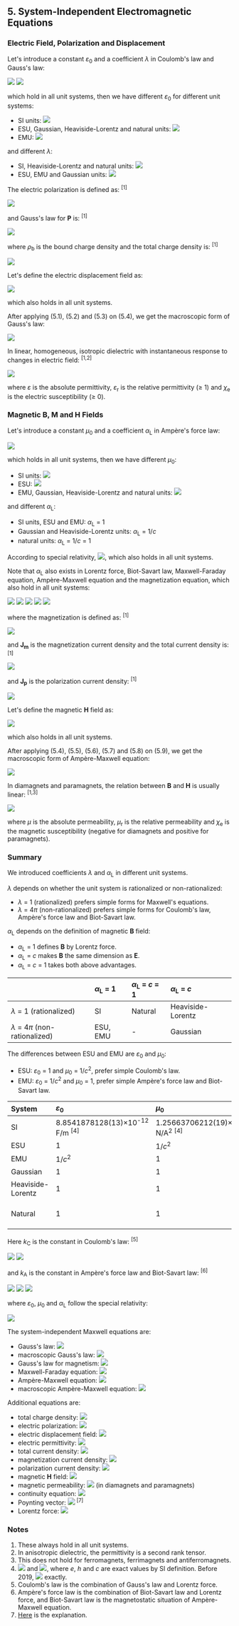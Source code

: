 ## 5. System-Independent Electromagnetic Equations

### Electric Field, Polarization and Displacement

Let's introduce a constant *ε*<sub>0</sub> and a coefficient *λ* in Coulomb's law and Gauss's law:

<img src="https://latex.codecogs.com/gif.latex?F=\frac{{\lambda}q_1q_2}{4\pi\varepsilon_0r^2}">

<img src="https://latex.codecogs.com/gif.latex?\nabla\cdot\mathbf{E}=\frac{\lambda\rho}{\varepsilon_0}\quad(5.1)">

which hold in all unit systems, then we have different *ε*<sub>0</sub> for different unit systems:

- SI units: <img src="https://latex.codecogs.com/gif.latex?\varepsilon_0=8.8541878128(13){\times}10^{-12}\text{F/m}">
- ESU, Gaussian, Heaviside-Lorentz and natural units: <img src="https://latex.codecogs.com/gif.latex?\varepsilon_0=1">
- EMU: <img src="https://latex.codecogs.com/gif.latex?\varepsilon_0=1/c^2">

and different *λ*:

- SI, Heaviside-Lorentz and natural units: <img src="https://latex.codecogs.com/gif.latex?\lambda=1">
- ESU, EMU and Gaussian units: <img src="https://latex.codecogs.com/gif.latex?\lambda=4\pi">

The electric polarization is defined as: <sup>[1]</sup>

<img src="https://latex.codecogs.com/gif.latex?\mathbf{P}=\frac{\text{d}\mathbf{p}}{\text{d}V}">

and Gauss's law for **P** is: <sup>[1]</sup>

<img src="https://latex.codecogs.com/gif.latex?\nabla\cdot\mathbf{P}=-\rho_b\quad(5.2)">

where *ρ*<sub>b</sub> is the bound charge density and the total charge density is: <sup>[1]</sup>

<img src="https://latex.codecogs.com/gif.latex?\rho=\rho_f+\rho_b\quad(5.3)">

Let's define the electric displacement field as:

<img src="https://latex.codecogs.com/gif.latex?\mathbf{D}=\varepsilon_0\mathbf{E}+\lambda\mathbf{P}\quad(5.4)">

which also holds in all unit systems.

After applying (5.1), (5.2) and (5.3) on (5.4), we get the macroscopic form of Gauss's law:

<img src="https://latex.codecogs.com/gif.latex?\nabla\cdot\mathbf{D}=\lambda\rho_f">

In linear, homogeneous, isotropic dielectric with instantaneous response to changes in electric field: <sup>[1,2]</sup>

<img src="https://latex.codecogs.com/gif.latex?\mathbf{D}=\varepsilon\mathbf{E}=\varepsilon_r\varepsilon_0\mathbf{E}=(1+\chi_e)\varepsilon_0\mathbf{E}">

where *ε* is the absolute permittivity, *ε*<sub>r</sub> is the relative permittivity (≥ 1) and *χ*<sub>e</sub> is the electric susceptibility (≥ 0).

### Magnetic B, M and H Fields

Let's introduce a constant *µ*<sub>0</sub> and a coefficient *α*<sub>L</sub> in Ampère's force law:

<img src="https://latex.codecogs.com/gif.latex?F=\frac{\lambda\alpha_L^2\mu_0I_1I_2l}{2{\pi}r}">

which holds in all unit systems, then we have different *µ*<sub>0</sub>:

- SI units: <img src="https://latex.codecogs.com/gif.latex?\mu_0=1.25663706212(19){\times}10^{-6}\;\text{N/A}^2{\approx}4\pi{\times}10^{-7}\;\text{N/A}^2">
- ESU: <img src="https://latex.codecogs.com/gif.latex?\mu_0=1/c^2">
- EMU, Gaussian, Heaviside-Lorentz and natural units: <img src="https://latex.codecogs.com/gif.latex?\mu_0=1">

and different *α*<sub>L</sub>:

- SI units, ESU and EMU: *α*<sub>L</sub> = 1
- Gaussian and Heaviside-Lorentz units: *α*<sub>L</sub> = 1/*c*
- natural units: *α*<sub>L</sub> = 1/*c* = 1

According to special relativity, <img src="https://latex.codecogs.com/gif.latex?\alpha_L^2\mu_0{\varepsilon_0}c^2=1">, which also holds in all unit systems.

Note that *α*<sub>L</sub> also exists in Lorentz force, Biot-Savart law, Maxwell-Faraday equation, Ampère-Maxwell equation and the magnetization equation, which also hold in all unit systems:

<img src="https://latex.codecogs.com/gif.latex?\mathbf{F}=q(\mathbf{E}+\alpha_L\mathbf{v}\times\mathbf{B})">

<img src="https://latex.codecogs.com/gif.latex?\mathbf{B}=\frac{\lambda\alpha_L\mu_0}{4\pi}\int_C\frac{I\text{d}\boldsymbol\ell\times\mathbf{\hat{r}}}{r^2}">

<img src="https://latex.codecogs.com/gif.latex?\nabla\times\mathbf{E}=-\alpha_L\frac{\partial\mathbf{B}}{\partial{t}}">

<img src="https://latex.codecogs.com/gif.latex?\nabla\times\mathbf{B}=\alpha_L\mu_0\left(\lambda\mathbf{J}+\varepsilon_0\frac{\partial\mathbf{E}}{\partial{t}}\right)\quad(5.5)">

<img src="https://latex.codecogs.com/gif.latex?\nabla\times\mathbf{M}=\alpha_L\mathbf{J_m}\quad(5.6)">

where the magnetization is defined as: <sup>[1]</sup>

<img src="https://latex.codecogs.com/gif.latex?\mathbf{M}=\frac{\text{d}\mathbf{m}}{\text{d}V}">

and **J**<sub>**m**</sub> is the magnetization current density and the total current density is: <sup>[1]</sup>

<img src="https://latex.codecogs.com/gif.latex?\mathbf{J}=\mathbf{J_f}+\mathbf{J_m}+\mathbf{J_p}\quad(5.7)">

and **J**<sub>**p**</sub> is the polarization current density: <sup>[1]</sup>

<img src="https://latex.codecogs.com/gif.latex?\mathbf{J_p}=\frac{\partial\mathbf{P}}{\partial{t}}\quad(5.8)">

Let's define the magnetic **H** field as:

<img src="https://latex.codecogs.com/gif.latex?\mathbf{H}=\frac{\alpha_L^2\mathbf{B}}{\mu_0}-\lambda\mathbf{M}\quad(5.9)">

which also holds in all unit systems.

After applying (5.4), (5.5), (5.6), (5.7) and (5.8) on (5.9), we get the macroscopic form of Ampère-Maxwell equation:

<img src="https://latex.codecogs.com/gif.latex?\nabla\times\mathbf{H}=\alpha_L\left(\lambda\mathbf{J_f}+\frac{\partial\mathbf{D}}{\partial{t}}\right)">

In diamagnets and paramagnets, the relation between **B** and **H** is usually linear: <sup>[1,3]</sup>

<img src="https://latex.codecogs.com/gif.latex?\mathbf{B}=\mu\mathbf{H}=\mu_r\mu_0\mathbf{H}=(1+\chi_m)\mu_0\mathbf{H}">

where *µ* is the absolute permeability, *µ*<sub>r</sub> is the relative permeability and *χ*<sub>e</sub> is the magnetic susceptibility (negative for diamagnets and positive for paramagnets).

### Summary

We introduced coefficients *λ* and *α*<sub>L</sub> in different unit systems.

*λ* depends on whether the unit system is rationalized or non-rationalized:

- *λ* = 1 (rationalized) prefers simple forms for Maxwell's equations.
- *λ* = 4*π* (non-rationalized) prefers simple forms for Coulomb's law, Ampère's force law and Biot-Savart law.

*α*<sub>L</sub> depends on the definition of magnetic **B** field:

- *α*<sub>L</sub> = 1 defines **B** by Lorentz force.
- *α*<sub>L</sub> = *c* makes **B** the same dimension as **E**.
- *α*<sub>L</sub> = *c* = 1 takes both above advantages.

|                             |*α*<sub>L</sub> = 1|*α*<sub>L</sub> = *c* = 1|*α*<sub>L</sub> = *c*|
|:----------------------------|:------------------|:------------------------|:--------------------|
|*λ* = 1 (rationalized)       |SI                 |Natural                  |Heaviside-Lorentz    |
|*λ* = 4*π* (non-rationalized)|ESU, EMU           |-                        |Gaussian             |

The differences between ESU and EMU are *ε*<sub>0</sub> and *µ*<sub>0</sub>:

- ESU: *ε*<sub>0</sub> = 1 and *µ*<sub>0</sub> = 1/*c*<sup>2</sup>, prefer simple Coulomb's law.
- EMU: *ε*<sub>0</sub> = 1/*c*<sup>2</sup> and *µ*<sub>0</sub> = 1, prefer simple Ampère's force law and Biot-Savart law.

|System           |*ε*<sub>0</sub>  |*µ*<sub>0</sub>  |*λ* |*α*<sub>L</sub>|*k*<sub>C</sub>  |*k*<sub>A</sub>    |
|:----------------|:----------------|:----------------|:---|:--------------|:----------------|:------------------|
|SI               |8.8541878128(13)×10<sup>-12</sup> F/m <sup>[4]</sup>|1.25663706212(19)×10<sup>-6</sup> N/A<sup>2</sup> <sup>[4]</sup>|1|1|1/4*πε*<sub>0</sub>|*µ*<sub>0</sub>/4*π*|
|ESU              |1                |1/*c*<sup>2</sup>|4*π*|1              |1                |1/c<sup>2</sup>    |
|EMU              |1/*c*<sup>2</sup>|1                |4*π*|1              |1/*c*<sup>2</sup>|1                  |
|Gaussian         |1                |1                |4*π*|*c*            |1                |1/*c*<sup>2</sup>  |
|Heaviside-Lorentz|1                |1                |1   |*c*            |1/4*π*           |1/4*π*c<sup>2</sup>|
|Natural          |1                |1                |1   |*c* = 1        |1/4*π*           |1/4*π*             |

Here *k*<sub>C</sub> is the constant in Coulomb's law: <sup>[5]</sup>

<img src="https://latex.codecogs.com/gif.latex?k_C=\frac{\lambda}{4\pi\varepsilon_0}">

<img src="https://latex.codecogs.com/gif.latex?F=\frac{k_Cq_1q_2}{r^2}">

and *k*<sub>A</sub> is the constant in Ampère's force law and Biot-Savart law: <sup>[6]</sup>

<img src="https://latex.codecogs.com/gif.latex?k_A=\frac{k_C}{c^2}=\frac{\lambda\alpha_L^2\mu_0}{4\pi}">

<img src="https://latex.codecogs.com/gif.latex?F=\frac{k_AI_1I_2l}{2r}">

<img src="https://latex.codecogs.com/gif.latex?\mathbf{B}=\frac{k_A}{\alpha_L}\int_C\frac{I\text{d}\boldsymbol\ell\times\mathbf{\hat{r}}}{r^2}">

where *ε*<sub>0</sub>, *µ*<sub>0</sub> and *α*<sub>L</sub> follow the special relativity:

<img src="https://latex.codecogs.com/gif.latex?\alpha_L^2\mu_0{\varepsilon_0}c^2=1">

The system-independent Maxwell equations are:

- Gauss's law: <img src="https://latex.codecogs.com/gif.latex?\nabla\cdot\mathbf{E}=\frac{\lambda\rho}{\varepsilon_0}">
- macroscopic Gauss's law: <img src="https://latex.codecogs.com/gif.latex?\nabla\cdot\mathbf{D}=\lambda\rho_f">
- Gauss's law for magnetism: <img src="https://latex.codecogs.com/gif.latex?\nabla\cdot\mathbf{B}=0">
- Maxwell-Faraday equation: <img src="https://latex.codecogs.com/gif.latex?\nabla\times\mathbf{E}=-\alpha_L\frac{\partial\mathbf{B}}{\partial{t}}">
- Ampère-Maxwell equation: <img src="https://latex.codecogs.com/gif.latex?\nabla\times\mathbf{B}=\alpha_L\mu_0\left(\lambda\mathbf{J}+\varepsilon_0\frac{\partial\mathbf{E}}{\partial{t}}\right)">
- macroscopic Ampère-Maxwell equation: <img src="https://latex.codecogs.com/gif.latex?\nabla\times\mathbf{H}=\alpha_L\left(\lambda\mathbf{J_f}+\frac{\partial\mathbf{D}}{\partial{t}}\right)">

Additional equations are:

- total charge density: <img src="https://latex.codecogs.com/gif.latex?\rho=\rho_f+\rho_b">
- electric polarization: <img src="https://latex.codecogs.com/gif.latex?\nabla\cdot\mathbf{P}=-\rho_b">
- electric displacement field: <img src="https://latex.codecogs.com/gif.latex?\mathbf{D}=\varepsilon_0\mathbf{E}+\lambda\mathbf{P}">
- electric permittivity: <img src="https://latex.codecogs.com/gif.latex?\mathbf{D}=\varepsilon\mathbf{E}=\varepsilon_r\varepsilon_0\mathbf{E}=(1+\chi_e)\varepsilon_0\mathbf{E}">
- total current density: <img src="https://latex.codecogs.com/gif.latex?\mathbf{J}=\mathbf{J_f}+\mathbf{J_m}+\mathbf{J_p}">
- magnetization current density: <img src="https://latex.codecogs.com/gif.latex?\nabla\times\mathbf{M}=\alpha_L\mathbf{J_m}">
- polarization current density: <img src="https://latex.codecogs.com/gif.latex?\mathbf{J_p}=\frac{\partial\mathbf{P}}{\partial{t}}">
- magnetic **H** field: <img src="https://latex.codecogs.com/gif.latex?\mathbf{H}=\frac{\alpha_L^2\mathbf{B}}{\mu_0}-\lambda\mathbf{M}">
- magnetic permeability: <img src="https://latex.codecogs.com/gif.latex?\mathbf{B}=\mu\mathbf{H}=\mu_r\mu_0\mathbf{H}=(1+\chi_m)\mu_0\mathbf{H}"> (in diamagnets and paramagnets)
- continuity equation: <img src="https://latex.codecogs.com/gif.latex?\nabla\cdot\mathbf{J}+\frac{\partial\rho}{\partial{t}}=0">
- Poynting vector: <img src="https://latex.codecogs.com/gif.latex?\mathbf{S}=\frac{\mathbf{E}\times\mathbf{B}}{\lambda\alpha_L\mu_0}"> <sup>[7]</sup>
- Lorentz force: <img src="https://latex.codecogs.com/gif.latex?\mathbf{F}=q(\mathbf{E}+\alpha_L\mathbf{v}\times\mathbf{B})">

### Notes

1. These always hold in all unit systems.
2. In anisotropic dielectric, the permittivity is a second rank tensor.
3. This does not hold for ferromagnets, ferrimagnets and antiferromagnets.
4. <img src="https://latex.codecogs.com/gif.latex?\mu_0=2h\alpha/e^2c"> and <img src="https://latex.codecogs.com/gif.latex?\varepsilon_0=1/\mu_0c^2">, where *e*, *h* and *c* are exact values by SI definition. Before 2019, <img src="https://latex.codecogs.com/gif.latex?\mu_0=4\pi{\times}10^{-7}\;\text{N/A}^2"> exactly.
5. Coulomb's law is the combination of Gauss's law and Lorentz force.
6. Ampère's force law is the combination of Biot-Savart law and Lorentz force, and Biot-Savart law is the magnetostatic situation of Ampère-Maxwell equation.
7. [Here](poynting.md) is the explanation.